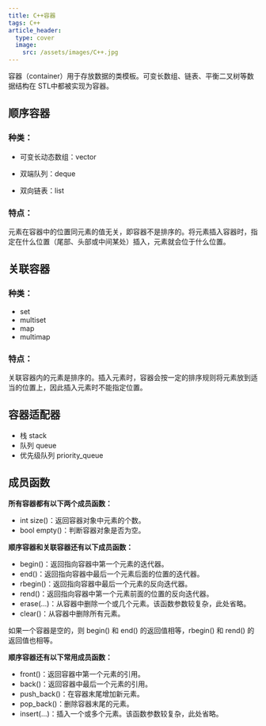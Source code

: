 ```yaml
---
title: C++容器
tags: C++
article_header:
  type: cover
  image:
    src: /assets/images/C++.jpg
---
```


<!--more-->

容器（container）用于存放数据的类模板。可变长数组、链表、平衡二叉树等数据结构在 STL中都被实现为容器。

## 顺序容器

### 种类：

* 可变长动态数组：vector

* 双端队列：deque
* 双向链表：list

### 特点：

元素在容器中的位置同元素的值无关，即容器不是排序的。将元素插入容器时，指定在什么位置（尾部、头部或中间某处）插入，元素就会位于什么位置。

## 关联容器

### 种类：

* set
* multiset
* map
* multimap

### 特点：

关联容器内的元素是排序的。插入元素时，容器会按一定的排序规则将元素放到适当的位置上，因此插入元素时不能指定位置。

## 容器适配器

* 栈 stack
* 队列 queue
* 优先级队列 priority_queue

## 成员函数

**所有容器都有以下两个成员函数：**

- int size()：返回容器对象中元素的个数。
- bool empty()：判断容器对象是否为空。



**顺序容器和关联容器还有以下成员函数：**

- begin()：返回指向容器中第一个元素的迭代器。
- end()：返回指向容器中最后一个元素后面的位置的迭代器。
- rbegin()：返回指向容器中最后一个元素的反向迭代器。
- rend()：返回指向容器中第一个元素前面的位置的反向迭代器。
- erase(...)：从容器中删除一个或几个元素。该函数参数较复杂，此处省略。
- clear()：从容器中删除所有元素。



如果一个容器是空的，则 begin() 和 end() 的返回值相等，rbegin() 和 rend() 的返回值也相等。



**顺序容器还有以下常用成员函数：**

- front()：返回容器中第一个元素的引用。
- back()：返回容器中最后一个元素的引用。
- push_back()：在容器末尾增加新元素。
- pop_back()：删除容器末尾的元素。
- insert(...)：插入一个或多个元素。该函数参数较复杂，此处省略。